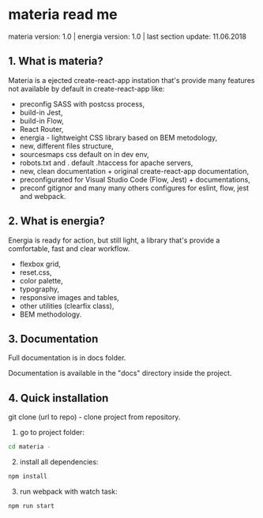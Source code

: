 # materia read me

materia version: 1.0 | energia version: 1.0 | last section update: 11.06.2018

## 1. What is materia?

Materia is a ejected create-react-app instation that's provide many features not available by default in create-react-app like:

- preconfig SASS with postcss process,
- build-in Jest,
- build-in Flow,
- React Router,
- energia - lightweight CSS library based on BEM metodology,
- new, different files structure,
- sourcesmaps css default on in dev env,
- robots.txt and . default .htaccess for apache servers,
- new, clean documentation + original create-react-app documentation,
- preconfigurated for Visual Studio Code (Flow, Jest) + documentations,
- preconf gitignor and many many others configures for eslint, flow, jest and webpack.

## 2. What is energia?

Energia is ready for action, but still light, a library that's provide a comfortable, fast and clear workflow.

- flexbox grid,
- reset.css,
- color palette,
- typography,
- responsive images and tables,
- other utilities (clearfix class),
- BEM methodology.

## 3. Documentation

Full documentation is in docs folder.

Documentation is available in the "docs" directory inside the project.

## 4. Quick installation

git clone (url to repo) - clone project from repository.

1. go to project folder:

```bash
cd materia - 
```

2. install all dependencies:

```bash
npm install 
```

3. run webpack with watch task:

```bash
npm run start
```